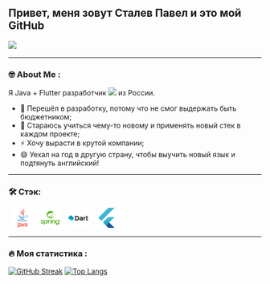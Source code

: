 ## Привет, меня зовут Сталев Павел и это мой GitHub

<img src="[https://e7.pngegg.com/pngimages/561/433/png-clipart-web-development-programmer-computer-programming-software-developer-white-collar-miscellaneous-business-thumbnail.png](https://www.pngmart.com/files/22/Programmer-PNG-Photos.png)">

---

### :nerd_face: About Me :

Я Java + Flutter разработчик <img src="https://media.giphy.com/media/WUlplcMpOCEmTGBtBW/giphy.gif" width="30"> из
России.

- 🔭 Перешёл в разработку, потому что не смог выдержать быть бюджетником;
- 🌱 Стараюсь учиться чему-то новому и применять новый стек в каждом проекте;
- ⚡ Хочу вырасти в крутой компании;
- 😄 Уехал на год в другую страну, чтобы выучить новый язык и подтянуть английский!

---

### :hammer_and_wrench: Стэк:

<div>
  <img src="https://github.com/devicons/devicon/blob/master/icons/java/java-original-wordmark.svg" title="Java" alt="Java" width="40" height="40"/>&nbsp;
  <img src="https://github.com/devicons/devicon/blob/master/icons/spring/spring-original-wordmark.svg" title="Spring" alt="spring" width="40" height="40"/>&nbsp;
  <img src="https://github.com/devicons/devicon/blob/master/icons/dart/dart-original-wordmark.svg"  title="Dart" alt="dart" width="40" height="40"/>&nbsp;
  <img src="https://github.com/devicons/devicon/blob/master/icons/flutter/flutter-original.svg" title="Flutter" alt="Flutter" width="40" height="40"/>&nbsp;

</div>

---

### :fire: Моя статистика :

[![GitHub Streak](http://github-readme-streak-stats.herokuapp.com?user=ChikenPashtet&theme=dark&background=000000)](https://git.io/streak-stats)
[![Top Langs](https://github-readme-stats.vercel.app/api/top-langs/?username=ChikenPashtet&layout=compact&theme=vision-friendly-dark)](https://github.com/anuraghazra/github-readme-stats)
